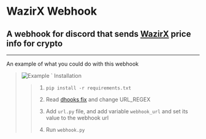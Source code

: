 # WazirX Webhook

## A webhook for discord that sends [WazirX](https://wazirx.com/) price info for crypto

---

An example of what you could do with this webhook

> ![Example]("https://imgur.com/RblL6Z3.png")
`
> Installation
>
>> 1. `pip install -r requirements.txt`
>>
>> 2. Read [dhooks fix](https://github.com/myNameArnav/wazirxWebhook/blob/master/dhooks%20fix.md) and change URL_REGEX
>>
>> 3. Add `url.py` file, and add variable `webhook_url` and set its value to the webhook url
>>
>> 4. Run `webhook.py`
